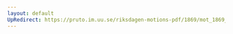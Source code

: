 ```yaml
---
layout: default
UpRedirect: https://pruto.im.uu.se/riksdagen-motions-pdf/1869/mot_1869__fk__46/mot_1869__fk__46-003.pdf
---
```

